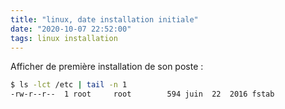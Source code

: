```yaml
---
title: "linux, date installation initiale"
date: "2020-10-07 22:52:00"
tags: linux installation
---
```


Afficher de première installation de son poste :

```bash
$ ls -lct /etc | tail -n 1
-rw-r--r--  1 root     root        594 juin  22  2016 fstab
```

